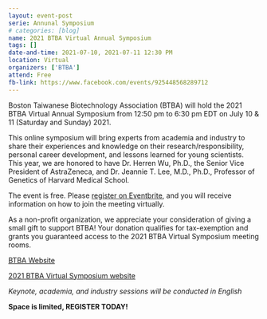 ```yaml
---
layout: event-post
serie: Annunal Symposium
# categories: [blog]
name: 2021 BTBA Virtual Annual Symposium
tags: []
date-and-time: 2021-07-10, 2021-07-11 12:30 PM 
location: Virtual
organizers: ['BTBA']
attend: Free
fb-link: https://www.facebook.com/events/925448568289712
---
```


Boston Taiwanese Biotechnology Association (BTBA) will hold the 2021 BTBA Virtual Annual Symposium from 12:50 pm to 6:30 pm EDT on July 10 & 11 (Saturday and Sunday) 2021.

This online symposium will bring experts from academia and industry to share their experiences and knowledge on their research/responsibility, personal career development, and lessons learned for young scientists. This year, we are honored to have Dr. Herren Wu, Ph.D., the Senior Vice President of AstraZeneca, and Dr. Jeannie T. Lee, M.D., Ph.D., Professor of Genetics of Harvard Medical School.

The event is free. Please [register on Eventbrite](https://www.eventbrite.com/e/2021-btba-virtual-annual-symposium-registration-155894517699), and you will receive information on how to join the meeting virtually.

As a non-profit organization, we appreciate your consideration of giving a small gift to support BTBA! Your donation qualifies for tax-exemption and grants you guaranteed access to the 2021 BTBA Virtual Symposium meeting rooms.

[BTBA Website](https://btbatw.org)

[2021 BTBA Virtual Symposium website](https://btbatw.org/2021/)

*Keynote, academia, and industry sessions will be conducted in English*

**Space is limited, REGISTER TODAY!**
